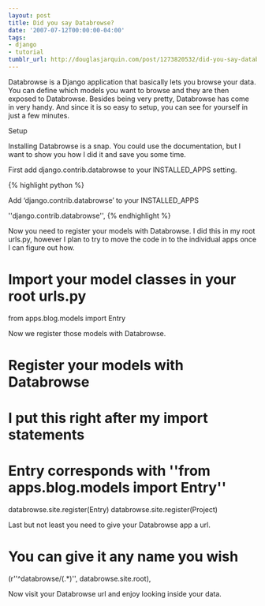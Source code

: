 ```yaml
---
layout: post
title: Did you say Databrowse?
date: '2007-07-12T00:00:00-04:00'
tags:
- django
- tutorial
tumblr_url: http://douglasjarquin.com/post/1273820532/did-you-say-databrowse
---
```

Databrowse is a Django application that basically lets you browse your data. You can define which models you want to browse and they are then exposed to Databrowse. Besides being very pretty, Databrowse has come in very handy. And since it is so easy to setup, you can see for yourself in just a few minutes.

Setup

Installing Databrowse is a snap. You could use the documentation, but I want to show you how I did it and save you some time.

First add django.contrib.databrowse to your INSTALLED_APPS setting.

{% highlight python %}

Add ‘django.contrib.databrowse’ to your INSTALLED_APPS

''django.contrib.databrowse'',
{% endhighlight %}

Now you need to register your models with Databrowse. I did this in my root urls.py, however I plan to try to move the code in to the individual apps once I can figure out how.

# Import your model classes in your root urls.py
from apps.blog.models import Entry


Now we register those models with Databrowse.

# Register your models with Databrowse 
# I put this right after my import statements
# Entry corresponds with ''from apps.blog.models import Entry''
databrowse.site.register(Entry)
databrowse.site.register(Project)


Last but not least you need to give your Databrowse app a url.

# You can give it any name you wish
(r''^databrowse/(.*)'', databrowse.site.root),


Now visit your Databrowse url and enjoy looking inside your data.
